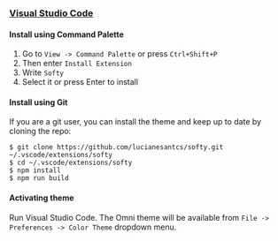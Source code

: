### [Visual Studio Code](https://code.visualstudio.com/)

#### Install using Command Palette

1.  Go to `View -> Command Palette` or press `Ctrl+Shift+P`
2.  Then enter `Install Extension`
3.  Write `Softy`
4.  Select it or press Enter to install

#### Install using Git

If you are a git user, you can install the theme and keep up to date by cloning the repo:

    $ git clone https://github.com/lucianesantcs/softy.git ~/.vscode/extensions/softy
    $ cd ~/.vscode/extensions/softy
    $ npm install
    $ npm run build

#### Activating theme

Run Visual Studio Code. The Omni theme will be available from `File -> Preferences -> Color Theme` dropdown menu.